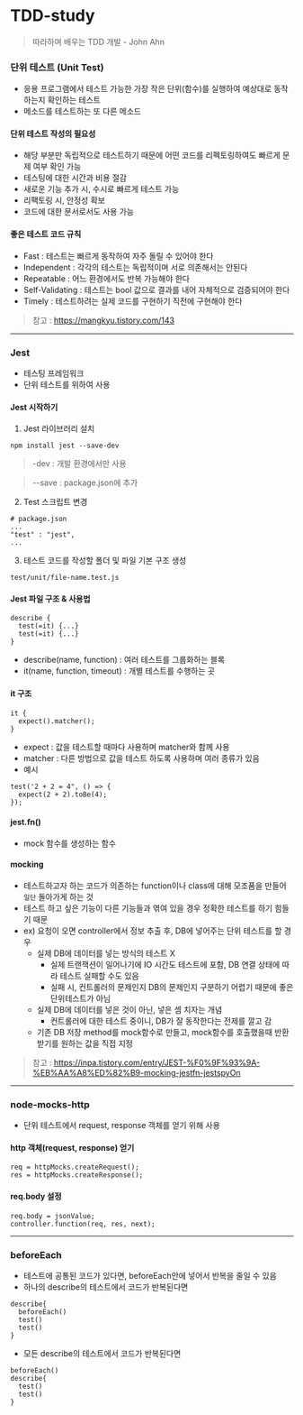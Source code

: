 # TDD-study
> 따라하며 배우는 TDD 개발 - John Ahn

### 단위 테스트 (Unit Test)
- 응용 프로그램에서 테스트 가능한 가장 작은 단위(함수)를 실행하여 예상대로 동작하는지 확인하는 테스트
- 메소드를 테스트하는 또 다른 메소드

#### 단위 테스트 작성의 필요성
- 해당 부분만 독립적으로 테스트하기 때문에 어떤 코드를 리펙토링하여도 빠르게 문제 여부 확인 가능
- 테스팅에 대한 시간과 비용 절감
- 새로운 기능 추가 시, 수시로 빠르게 테스트 가능
- 리팩토링 시, 안정성 확보
- 코드에 대한 문서로서도 사용 가능

#### 좋은 테스트 코드 규칙
- Fast : 테스트는 빠르게 동작하여 자주 돌릴 수 있어야 한다
- Independent : 각각의 테스트는 독립적이며 서로 의존해서는 안된다
- Repeatable : 어느 환경에서도 반복 가능해야 한다
- Self-Validating : 테스트는 bool 값으로 결과를 내어 자체적으로 검증되어야 한다
- Timely : 테스트하려는 실제 코드를 구현하기 직전에 구현해야 한다

> 참고 : https://mangkyu.tistory.com/143

------

### Jest 
- 테스팅 프레임워크
- 단위 테스트를 위하여 사용

#### Jest  시작하기
1. Jest 라이브러리 설치
```
npm install jest --save-dev
```
> -dev : 개발 환경에서만 사용

> --save : package.json에 추가

2. Test 스크립트 변경
```
# package.json
...
"test" : "jest",
...
```

3. 테스트 코드를 작성할 폴더 및 파일 기본 구조 생성

`test/unit/file-name.test.js`


#### Jest 파일 구조 & 사용법
```
describe {
  test(=it) {...}
  test(=it) {...}
}
```
- describe(name, function) : 여러 테스트를 그룹화하는 블록
- it(name, function, timeout) : 개별 테스트를 수행하는 곳

#### it 구조
```
it {
  expect().matcher();
}
```
- expect : 값을 테스트할 때마다 사용하며 matcher와 함께 사용
- matcher : 다른 방법으로 값을 테스트 하도록 사용하며 여러 종류가 있음
- 예시
```
test('2 + 2 = 4", () => {
  expect(2 + 2).toBe(4);
});
```

#### jest.fn()
- mock 함수를 생성하는 함수 

#### mocking 
- 테스트하고자 하는 코드가 의존하는 function이나 class에 대해 모조품을 만들어 `일단` 돌아가게 하는 것
- 테스트 하고 싶은 기능이 다른 기능들과 엮여 있을 경우 정확한 테스트를 하기 힘들기 때문
- ex) 요청이 오면 controller에서 정보 추출 후, DB에 넣어주는 단위 테스트를 할 경우
  - 실제 DB에 데이터를 넣는 방식의 테스트 X
    - 실제 트랜잭션이 일어나기에 IO 시간도 테스트에 포함, DB 연결 상태에 따라 테스트 실패할 수도 있음
    - 실패 시, 컨트롤러의 문제인지 DB의 문제인지 구분하기 어렵기 때문에 좋은 단위테스트가 아님
  - 실제 DB에 데이터를 넣은 것이 아닌, 넣은 셈 치자는 개념
    - 컨트롤러에 대한 테스트 중이니, DB가 잘 동작한다는 전제를 깔고 감
  - 기존 DB 저장 method를 mock함수로 만들고, mock함수를 호출했을때 반환 받기를 원하는 값을 직접 지정
> 참고 : https://inpa.tistory.com/entry/JEST-%F0%9F%93%9A-%EB%AA%A8%ED%82%B9-mocking-jestfn-jestspyOn

-----
### node-mocks-http
- 단위 테스트에서 request, response 객체를 얻기 위해 사용

#### http 객체(request, response) 얻기
```
req = httpMocks.createRequest();
res = httpMocks.createResponse();
```

#### req.body 설정
```
req.body = jsonValue;
controller.function(req, res, next);
```

----
### beforeEach
- 테스트에 공통된 코드가 있다면, beforeEach안에 넣어서 반복을 줄일 수 있음
- 하나의 describe의 테스트에서 코드가 반복된다면
```
describe{
  beforeEach()
  test()
  test()
}
```
- 모든 describe의 테스트에서 코드가 반복된다면
```
beforeEach()
describe{
  test()
  test()
}
```
